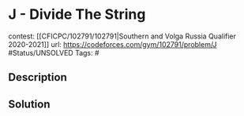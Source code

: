 # J - Divide The String

contest: [[CFICPC/102791/102791|Southern and Volga Russia Qualifier 2020-2021]]
url: https://codeforces.com/gym/102791/problem/J
#Status/UNSOLVED
Tags: #

## Description

## Solution

